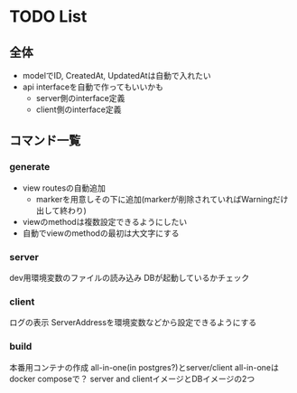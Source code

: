 # TODO List

## 全体

- modelでID, CreatedAt, UpdatedAtは自動で入れたい
- api interfaceを自動で作ってもいいかも
  - server側のinterface定義
  - client側のinterface定義

## コマンド一覧

### generate

- view routesの自動追加
  - markerを用意しその下に追加(markerが削除されていればWarningだけ出して終わり)
- viewのmethodは複数設定できるようにしたい
- 自動でviewのmethodの最初は大文字にする

### server

dev用環境変数のファイルの読み込み
DBが起動しているかチェック

### client

ログの表示
ServerAddressを環境変数などから設定できるようにする

### build

本番用コンテナの作成
all-in-one(in postgres?)とserver/client
all-in-oneはdocker composeで？
server and clientイメージとDBイメージの2つ
